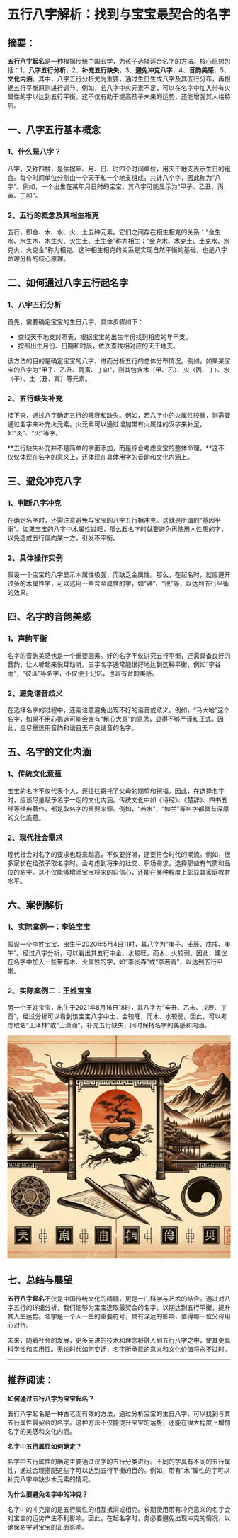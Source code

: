 # 五行八字解析：找到与宝宝最契合的名字

## 摘要：

**五行八字起名**是一种根据传统中国玄学，为孩子选择适合名字的方法。核心思想包括：1、**八字五行分析**，2、**补充五行缺失**，3、**避免冲克八字**，4、**音韵美感**，5、**文化内涵**。其中，八字五行分析尤为重要，通过生日生成八字及其五行分布，再根据五行平衡原则进行调节。例如，若八字中火元素不足，可以在名字中加入带有火属性的字以达到五行平衡。这不仅有助于提高孩子未来的运势，还能增强其人格特质。

## 一、八字五行基本概念

### 1、什么是八字？

八字，又称四柱，是依据年、月、日、时四个时间单位，用天干地支表示生日的组合。每个时间单位分别由一个天干和一个地支组成，共计八个字，因此称为“八字”。例如，一个出生在某年月日时的宝宝，其八字可能显示为“甲子、乙丑、丙寅、丁卯”。

### 2、五行的概念及其相生相克

五行，即金、木、水、火、土五种元素。它们之间存在相生相克的关系：“金生水、水生木、木生火、火生土、土生金”称为相生；“金克木、木克土、土克水、水克火、火克金”称为相克。这种相生相克的关系是实现自然平衡的基础，也是八字命理分析的核心原理。

## 二、如何通过八字五行起名字

### 1、八字五行分析

首先，需要确定宝宝的生日八字，具体步骤如下：

- 查找天干地支对照表，根据宝宝的出生年份找到相应的年干支。
- 按照出生月份、日期和时辰，依次查找相对应的天干地支。

该方法的目的是确定宝宝的八字，进而分析五行的总体分布情况。例如，如果某宝宝的八字为“甲子、乙丑、丙寅、丁卯”，则其包含木（甲、乙）、火（丙、丁）、水（子）、土（丑、寅）等元素。

### 2、五行缺失补充

接下来，通过八字确定五行的旺衰和缺失。例如，若八字中的火属性较弱，则需要通过名字来补充火元素。火元素可以通过增加带有火属性的汉字来补足，如“炎”、“火”等字。

**五行缺失补充并不是简单的字面添加，而是综合考虑宝宝的整体命理。**这不仅仅体现在名字的意义上，还体现在具体用字的音韵和文化内涵上。

## 三、避免冲克八字

### 1、判断八字冲克

在确定名字时，还需注意避免与宝宝的八字五行相冲克。这就是所谓的“基因平衡”。如果宝宝的八字中木属性过旺，那么起名字时就要避免再使用木性质的字，以免造成五行偏向某一方，引发不平衡。

### 2、具体操作实例

假设一个宝宝的八字显示木属性极强，而缺乏金属性。那么，在起名时，就应避开过多的木属性字，可以选用一些含金属性的字，如“钟”、“锐”等，以达到五行平衡的效果。

## 四、名字的音韵美感

### 1、声韵平衡

名字的音韵美感也是一个重要因素。好的名字不仅讲究五行平衡，还需具备良好的音韵，让人听起来悦耳动听。三字名字通常能很好地达到这种平衡，例如“李谷雨”，“彼泽”等名字，不仅便于记忆，也富有音韵美感。

### 2、避免谐音歧义

在选择名字的过程中，还需注意避免出现不好的谐音或歧义。例如，“马大哈”这个名字，如果不用心挑选可能会含有“粗心大意”的意思，显得不够严谨和正式。因此，应尽量选用音韵和谐且无不良谐音的名字。

## 五、名字的文化内涵

### 1、传统文化意蕴

宝宝的名字不仅代表个人，还往往寄托了父母的期望和祝福。因此，在选择名字时，应该尽量赋予名字一定的文化内涵。传统文化中如《诗经》、《楚辞》、四书五经等经典著作，都是取名字的重要来源。例如，“若水”，“如兰”等名字都具有深厚的文化底蕴。

### 2、现代社会需求

现代社会对名字的要求也越来越高，不仅要好听，还要符合时代的潮流。例如，很多家长在给孩子取名字时，会考虑到将来的社交、职场需求，选择那些有气质和品位的名字。这不仅能够增添宝宝将来的自信心，还能在某种程度上彰显其家庭教育水平。

## 六、案例解析

### 1、实际案例一：李姓宝宝

假设一个李姓宝宝，出生于2020年5月4日11时，其八字为“庚子、壬辰、戊戌、庚午”。经过八字分析，可以看出其五行中金、水较旺，而木、火较弱。因此，建议在名字中加入一些带有木、火属性的字，如“李炎森”或“李若青”，以达到五行平衡。

### 2、实际案例二：王姓宝宝

另一个王姓宝宝，出生于2021年8月16日18时，其八字为“辛丑、乙未、戊辰、丁酉”。经过分析可以看到该宝宝八字中土、金较旺，而木、水较弱。因此，可以考虑取名“王泽林”或“王潇涵”，补充五行缺失，同时保持名字的美感和内涵。

![](37_20240628_2_3_1719576142_1.jpg)

## 七、总结与展望

**五行八字起名**不仅是中国传统文化的精髓，更是一门科学与艺术的结合。通过对八字五行的详细分析，我们能够为宝宝选取最契合的名字，以期达到五行平衡，提升其人生运势。名字是一个人一生的重要符号，具有深远的影响，值得每一位父母用心对待。

未来，随着社会的发展，更多先进的技术和理念将融入到五行八字之中，使其更具科学性和实用性。无论时代如何变迁，名字所承载的意义和文化价值将永不过时。

---

## 推荐阅读：

**如何通过五行八字为宝宝起名？**

五行八字起名是一种古老而有效的方法，通过分析宝宝的生日八字，可以找到与其五行属性最契合的名字。这种方法不仅能提升宝宝的运势，还能在很大程度上增加名字的美感和文化内涵。

**名字中五行属性如何确定？**

名字中五行属性的确定主要通过汉字的五行分类进行。不同的字具有不同的五行属性，通过合理搭配这些字可以达到五行平衡的目的。例如，带有“木”属性的字可以补充八字中缺少木元素的情况。

**为什么要避免名字中的冲克？**

名字中的冲克指的是五行属性的相互抵消或相克。长期使用带有冲克意义的名字会对宝宝的运势产生不利影响。因此，在起名字时，务必要避免出现冲克的情况，以确保名字对宝宝的正面影响。